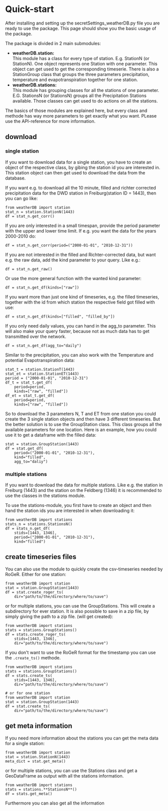 # Quick-start

After installing and setting up the secretSettings_weatherDB.py file you are ready to use the package.
This page should show you the basic usage of the package.

The package is divided in 2 main submodules: 
- **weatherDB.station:**<br>
  This module has a class for every type of station. E.g. StationN (or StationN).
  One object represents one Station with one parameter.
  This object can get used to get the corresponding timeserie.
  There is also a StationGroup class that groups the three parameters precipitation, temperature and evapotranspiration together for one station.
- **weatherDB.stations:**<br>
  This module has grouping classes for all the stations of one parameter. E.G. StationsN (or StationsN) groups all the Precipitation Stations available.
  Those classes can get used to do actions on all the stations.

The basics of those modules are explained here, but every class and methode has way more parameters to get exactly what you want. PLease use the API-reference for more information.

## download 
### single station

If you want to download data for a single station, you have to create an object of the respective class, by gibing the station id you are interested in. This station object can then get used to download the data from the database. 

If you want e.g. to download all the 10 minute, filled and richter corrected precipitation data for the DWD station in Freiburg(station ID = 1443), then you can go like:

```
from weatherDB import station
stat_n = station.StationN(1443)
df = stat_n.get_corr()
```

If you are only interested in a small timespan, provide the period parameter with the upper and lower time limit. If e.g. you want the data for the years 2000-2010 do:
```
df = stat_n.get_corr(period=("2000-01-01", "2010-12-31"))
```

If you are not interested in the filled and Richter-corrected data, but want e.g. the raw data, add the kind parameter to your query. Like e.g.:
```
df = stat_n.get_raw()
```
Or use the more general function with the wanted kind parameter:
```
df = stat_n.get_df(kinds=["raw"])
```

If you want more than just one kind of timeseries, e.g. the filled timeseries, together with the id from which station the respective field got filled with use:
```
df = stat_n.get_df(kinds=["filled", "filled_by"])
```

If you only need daily values, you can hand in the agg_to parameter. This will also make your query faster, because not as much data has to get transmitted over the network.
```
df = stat_n.get_df(agg_to="daily")
```

Similar to the precipitation, you can also work with the Temperature and potential Evapotranspiration data:
```
stat_t = station.StationT(1443)
stat_et = station.StationET(1443)
period = ("2000-01-01", "2010-12-31")
df_t = stat_t.get_df(
    period=period, 
    kinds=["raw", "filled"])
df_et = stat_t.get_df(
    period=period, 
    kinds=["raw", "filled"])
```

So to download the 3 parameters N, T and ET from one station you could create the 3 single station objects and then have 3 different timeseries. But the better solution is to use the GroupStation class. This class groups all the available parameters for one location. Here is an example, how you could use it to get a dataframe with the filled data:
```
stat = station.GroupStation(1443)
df = stat.get_df(
    period=("2000-01-01", "2010-12-31"),
    kind="filled",
    agg_to="daliy")
```

### multiple stations
If you want to download the data for multiple stations. Like e.g. the station in Freiburg (1443) and the station on the Feldberg (1346) it is recommended to use the classes in the stations module.

To use the stations-module, you first have to create an object and then hand the station ids you are interested in when downloading it:
```
from weatherDB import stations
stats_n = stations.StationsN()
df = stats_n.get_df(
    stids=[1443, 1346],
    period=("2000-01-01", "2010-12-31"),
    kind="filled")
```

## create timeseries files
You can also use the module to quickly create the csv-timeseries needed by RoGeR. Either for one station:

```
from weatherDB import station
stat = station.GroupStation(1443)
df = stat.create_roger_ts(
    dir="path/to/the/directory/where/to/save")
```

or for multiple stations, you can use the GroupStations. This will create a subdirectory for ever station. It is also possible to save in a zip file, by simply giving the path to a zip file. (will get created):

```
from weatherDB import stations
stats = stations.GroupStations()
df = stats.create_roger_ts(
    stids=[1443, 1346],
    dir="path/to/the/directory/where/to/save")
```
If you don't want to use the RoGeR format for the timestamp you can use the `.create_ts()` methode.

```
from weatherDB import stations
stats = stations.GroupStations()
df = stats.create_ts(
    stids=[1443, 1346],
    dir="path/to/the/directory/where/to/save")

# or for one station
from weatherDB import station
stat = station.GroupStation(1443)
df = stat.create_ts(
    dir="path/to/the/directory/where/to/save")
```

## get meta information
If you need more information about the stations you can get the meta data for a single station:

```
from weatherDB import station
stat = station.StationN(1443)
meta_dict = stat.get_meta()
```

or for multiple stations, you can use the Stations class and get a GeoDataFrame as output with all the stations information. 

```
from weatherDB import stations
stats = stations.**StationsN**()
df = stats.get_meta()
```

Furthermore you can also get all the information
